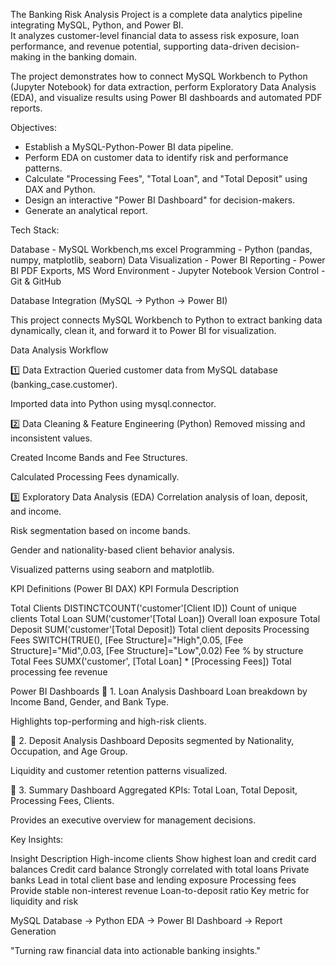 The Banking Risk Analysis Project is a complete data analytics pipeline integrating MySQL, Python, and Power BI.  
It analyzes customer-level financial data to assess risk exposure, loan performance, and revenue potential, supporting data-driven decision-making in the banking domain.

The project demonstrates how to connect MySQL Workbench to Python (Jupyter Notebook) for data extraction, perform Exploratory Data Analysis (EDA), and visualize results using Power BI dashboards and automated PDF reports.

Objectives:

- Establish a MySQL-Python-Power BI data pipeline.
- Perform EDA on customer data to identify risk and performance patterns.
- Calculate "Processing Fees", "Total Loan", and "Total Deposit" using DAX and Python.
- Design an interactive "Power BI Dashboard" for decision-makers.
- Generate an analytical report.


Tech Stack:

Database - MySQL Workbench,ms excel
Programming - Python (pandas, numpy, matplotlib, seaborn) 
Data Visualization - Power BI 
Reporting - Power BI PDF Exports, MS Word 
Environment - Jupyter Notebook 
Version Control - Git & GitHub 

Database Integration (MySQL → Python → Power BI)

This project connects MySQL Workbench to Python to extract banking data dynamically, clean it, and forward it to Power BI for visualization.

Data Analysis Workflow

1️⃣ Data Extraction
Queried customer data from MySQL database (banking_case.customer).

Imported data into Python using mysql.connector.

2️⃣ Data Cleaning & Feature Engineering (Python)
Removed missing and inconsistent values.

Created Income Bands and Fee Structures.

Calculated Processing Fees dynamically.

3️⃣ Exploratory Data Analysis (EDA)
Correlation analysis of loan, deposit, and income.

Risk segmentation based on income bands.

Gender and nationality-based client behavior analysis.

Visualized patterns using seaborn and matplotlib.

KPI Definitions (Power BI DAX)
KPI	Formula	Description

Total Clients	DISTINCTCOUNT('customer'[Client ID])	Count of unique clients
Total Loan	SUM('customer'[Total Loan])	Overall loan exposure
Total Deposit	SUM('customer'[Total Deposit])	Total client deposits
Processing Fees	SWITCH(TRUE(), [Fee Structure]="High",0.05, [Fee Structure]="Mid",0.03, [Fee Structure]="Low",0.02)	Fee % by structure
Total Fees	SUMX('customer', [Total Loan] * [Processing Fees])	Total processing fee revenue

Power BI Dashboards
🔹 1. Loan Analysis Dashboard
Loan breakdown by Income Band, Gender, and Bank Type.

Highlights top-performing and high-risk clients.

🔹 2. Deposit Analysis Dashboard
Deposits segmented by Nationality, Occupation, and Age Group.

Liquidity and customer retention patterns visualized.

🔹 3. Summary Dashboard
Aggregated KPIs: Total Loan, Total Deposit, Processing Fees, Clients.

Provides an executive overview for management decisions.

Key Insights: 

Insight	Description
High-income clients	Show highest loan and credit card balances
Credit card balance	Strongly correlated with total loans
Private banks	Lead in total client base and lending exposure
Processing fees	Provide stable non-interest revenue
Loan-to-deposit ratio	Key metric for liquidity and risk

MySQL Database → Python EDA → Power BI Dashboard → Report Generation

"Turning raw financial data into actionable banking insights." 
